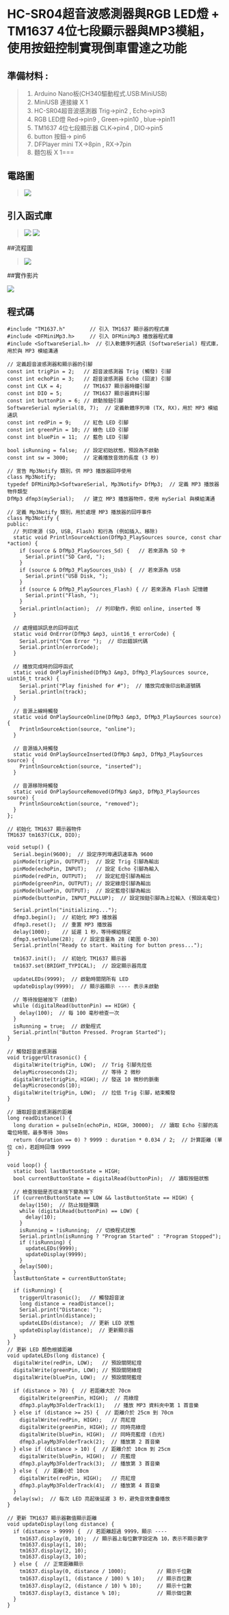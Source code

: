 <h1>HC-SR04超音波感測器與RGB LED燈 + TM1637 4位七段顯示器與MP3模組，使用按鈕控制實現倒車雷達之功能</h1>


## 準備材料 : 
>1. Arduino Nano板(CH340驅動程式.USB:MiniUSB) 
>2. MiniUSB 連接線 X 1 
>3. HC-SR04超音波感測器 Trig->pin2 , Echo->pin3
>4. RGB LED燈 Red->pin9 , Green->pin10 , blue->pin11
>5. TM1637 4位七段顯示器 CLK->pin4 , DIO->pin5
>6. button 按鈕-> pin6
>7. DFPlayer mini  TX->8pin , RX->7pin
>8. 麵包板 X 1===

## 電路圖
>![](https://github.com/sujamie/Arduino/blob/main/%E6%9C%9F%E6%9C%AB%E5%AF%A6%E4%BD%9C/%E9%9B%BB%E8%B7%AF%E5%9C%96.jpg?raw=true)

## 引入函式庫
>![](https://github.com/sujamie/Arduino/blob/main/%E6%9C%9F%E6%9C%AB%E5%AF%A6%E4%BD%9C/TM1367.png?raw=true)
>![](https://github.com/user-attachments/assets/b2689471-754f-4caf-8571-ae0345df6bcd)

##流程圖
>![](https://github.com/sujamie/Arduino/blob/main/%E6%9C%9F%E6%9C%AB%E5%AF%A6%E4%BD%9C/%E6%B5%81%E7%A8%8B%E5%9C%96.png?raw=true)

##實作影片

<a href= "https://youtube.com/shorts/ZH6xR6i-68Y?feature=share">
<img src= "https://i.ytimg.com/vi/ZH6xR6i-68Y/oar2.jpg?sqp=-oaymwEoCJUDENAFSFqQAgHyq4qpAxcIARUAAIhC2AEB4gEKCBgQAhgGOAFAAQ==&rs=AOn4CLA1kXOIQcs2IWTwRVDh0-mNiFULkA/0.jpg"></a>

## 程式碼

``` arduino
#include "TM1637.h"        // 引入 TM1637 顯示器的程式庫
#include <DFMiniMp3.h>     // 引入 DFMiniMp3 播放器程式庫
#include <SoftwareSerial.h>  // 引入軟體序列通訊 (SoftwareSerial) 程式庫，用於與 MP3 模組溝通

// 定義超音波感測器和顯示器的引腳
const int trigPin = 2;   // 超音波感測器 Trig (觸發) 引腳
const int echoPin = 3;   // 超音波感測器 Echo (回波) 引腳
const int CLK = 4;       // TM1637 顯示器時鐘引腳
const int DIO = 5;       // TM1637 顯示器資料引腳
const int buttonPin = 6; // 啟動按鈕引腳
SoftwareSerial mySerial(8, 7);  // 定義軟體序列埠 (TX, RX)，用於 MP3 模組通訊
const int redPin = 9;    // 紅色 LED 引腳
const int greenPin = 10; // 綠色 LED 引腳
const int bluePin = 11;  // 藍色 LED 引腳

bool isRunning = false;  // 設定初始狀態，預設為不啟動
const int sw = 3000;     // 定義播放音效的長度 (3 秒)

// 宣告 Mp3Notify 類別，供 MP3 播放器回呼使用
class Mp3Notify; 
typedef DFMiniMp3<SoftwareSerial, Mp3Notify> DfMp3;  // 定義 MP3 播放器物件類型
DfMp3 dfmp3(mySerial);   // 建立 MP3 播放器物件，使用 mySerial 與模組溝通

// 定義 Mp3Notify 類別，用於處理 MP3 播放器的回呼事件
class Mp3Notify {
public:
  // 列印來源 (SD, USB, Flash) 和行為 (例如插入、移除)
  static void PrintlnSourceAction(DfMp3_PlaySources source, const char *action) {
    if (source & DfMp3_PlaySources_Sd) {   // 若來源為 SD 卡
      Serial.print("SD Card, ");
    }
    if (source & DfMp3_PlaySources_Usb) {  // 若來源為 USB
      Serial.print("USB Disk, ");
    }
    if (source & DfMp3_PlaySources_Flash) { // 若來源為 Flash 記憶體
      Serial.print("Flash, ");
    }
    Serial.println(action);  // 列印動作，例如 online, inserted 等
  }
  
  // 處理錯誤訊息的回呼函式
  static void OnError(DfMp3 &mp3, uint16_t errorCode) {
    Serial.print("Com Error ");  // 印出錯誤代碼
    Serial.println(errorCode);
  }
  
  // 播放完成時的回呼函式
  static void OnPlayFinished(DfMp3 &mp3, DfMp3_PlaySources source, uint16_t track) {
    Serial.print("Play finished for #");  // 播放完成後印出軌道號碼
    Serial.println(track);
  }

  // 音源上線時觸發
  static void OnPlaySourceOnline(DfMp3 &mp3, DfMp3_PlaySources source) {
    PrintlnSourceAction(source, "online");
  }

  // 音源插入時觸發
  static void OnPlaySourceInserted(DfMp3 &mp3, DfMp3_PlaySources source) {
    PrintlnSourceAction(source, "inserted");
  }

  // 音源移除時觸發
  static void OnPlaySourceRemoved(DfMp3 &mp3, DfMp3_PlaySources source) {
    PrintlnSourceAction(source, "removed");
  }
};

// 初始化 TM1637 顯示器物件
TM1637 tm1637(CLK, DIO);

void setup() {
  Serial.begin(9600);  // 設定序列埠通訊速率為 9600
  pinMode(trigPin, OUTPUT);  // 設定 Trig 引腳為輸出
  pinMode(echoPin, INPUT);   // 設定 Echo 引腳為輸入
  pinMode(redPin, OUTPUT);   // 設定紅燈引腳為輸出
  pinMode(greenPin, OUTPUT); // 設定綠燈引腳為輸出
  pinMode(bluePin, OUTPUT);  // 設定藍燈引腳為輸出
  pinMode(buttonPin, INPUT_PULLUP);  // 設定按鈕引腳為上拉輸入 (預設高電位)

  Serial.println("initializing...");
  dfmp3.begin();  // 初始化 MP3 播放器
  dfmp3.reset();  // 重置 MP3 播放器
  delay(1000);    // 延遲 1 秒，等待模組穩定
  dfmp3.setVolume(28);  // 設定音量為 28 (範圍 0-30)
  Serial.println("Ready to start. Waiting for button press...");

  tm1637.init();  // 初始化 TM1637 顯示器
  tm1637.set(BRIGHT_TYPICAL);  // 設定顯示器亮度

  updateLEDs(9999);  // 啟動時關閉所有 LED
  updateDisplay(9999);  // 顯示器顯示 ---- 表示未啟動

  // 等待按鈕被按下 (啟動)
  while (digitalRead(buttonPin) == HIGH) {
    delay(100);  // 每 100 毫秒檢查一次
  }
  isRunning = true;  // 啟動程式
  Serial.println("Button Pressed. Program Started");
}

// 觸發超音波感測器
void triggerUltrasonic() {
  digitalWrite(trigPin, LOW);  // Trig 引腳先拉低
  delayMicroseconds(2);        // 等待 2 微秒
  digitalWrite(trigPin, HIGH); // 發送 10 微秒的脈衝
  delayMicroseconds(10);
  digitalWrite(trigPin, LOW);  // 拉低 Trig 引腳，結束觸發
}

// 讀取超音波感測器的距離
long readDistance() {
  long duration = pulseIn(echoPin, HIGH, 30000);  // 讀取 Echo 引腳的高電位時間，最多等待 30ms
  return (duration == 0) ? 9999 : duration * 0.034 / 2;  // 計算距離 (單位 cm)，若超時回傳 9999
}

void loop() {
  static bool lastButtonState = HIGH;
  bool currentButtonState = digitalRead(buttonPin);  // 讀取按鈕狀態

  // 檢查按鈕是否從未按下變為按下
  if (currentButtonState == LOW && lastButtonState == HIGH) {
    delay(150);  // 防止按鈕彈跳
    while (digitalRead(buttonPin) == LOW) {
      delay(10);
    }
    isRunning = !isRunning;  // 切換程式狀態
    Serial.println(isRunning ? "Program Started" : "Program Stopped");
    if (!isRunning) {
      updateLEDs(9999);
      updateDisplay(9999);
    }
    delay(500);
  }
  lastButtonState = currentButtonState;

  if (isRunning) {
    triggerUltrasonic();   // 觸發超音波
    long distance = readDistance();
    Serial.print("Distance: ");
    Serial.println(distance);
    updateLEDs(distance);  // 更新 LED 狀態
    updateDisplay(distance);  // 更新顯示器
  }
}
// 更新 LED 顏色根據距離
void updateLEDs(long distance) {
  digitalWrite(redPin, LOW);   // 預設關閉紅燈
  digitalWrite(greenPin, LOW); // 預設關閉綠燈
  digitalWrite(bluePin, LOW);  // 預設關閉藍燈

  if (distance > 70) {  // 若距離大於 70cm
    digitalWrite(greenPin, HIGH);  // 亮綠燈
    dfmp3.playMp3FolderTrack(1);   // 播放 MP3 資料夾中第 1 首音樂
  } else if (distance >= 25) {  // 距離介於 25cm 到 70cm
    digitalWrite(redPin, HIGH);   // 亮紅燈
    digitalWrite(greenPin, HIGH); // 同時亮綠燈
    digitalWrite(bluePin, HIGH);  // 同時亮藍燈 (白光)
    dfmp3.playMp3FolderTrack(2);  // 播放第 2 首音樂
  } else if (distance > 10) {  // 距離介於 10cm 到 25cm
    digitalWrite(bluePin, HIGH);  // 亮藍燈
    dfmp3.playMp3FolderTrack(3);  // 播放第 3 首音樂
  } else {  // 距離小於 10cm
    digitalWrite(redPin, HIGH);   // 亮紅燈
    dfmp3.playMp3FolderTrack(4);  // 播放第 4 首音樂
  }
  delay(sw);  // 每次 LED 亮起後延遲 3 秒，避免音效重疊播放
}

// 更新 TM1637 顯示器數值顯示距離
void updateDisplay(long distance) {
  if (distance > 9999) {  // 若距離超過 9999，顯示 ----
    tm1637.display(0, 10);  // 顯示器上每位數字設定為 10，表示不顯示數字
    tm1637.display(1, 10);  
    tm1637.display(2, 10);  
    tm1637.display(3, 10);  
  } else {  // 正常距離顯示
    tm1637.display(0, distance / 1000);          // 顯示千位數
    tm1637.display(1, (distance / 100) % 10);    // 顯示百位數
    tm1637.display(2, (distance / 10) % 10);     // 顯示十位數
    tm1637.display(3, distance % 10);            // 顯示個位數
  }
}

